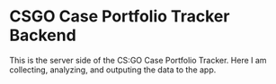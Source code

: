 # CSGO Case Portfolio Tracker Backend

This is the server side of the CS:GO Case Portfolio Tracker. Here I am collecting, analyzing, and outputing the data to the app.
